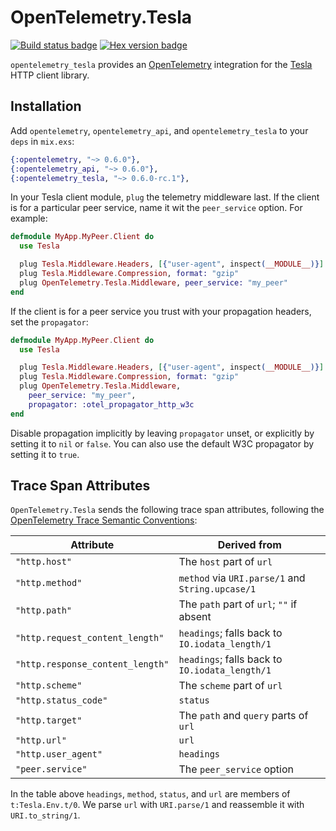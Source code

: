 # OpenTelemetry.Tesla

[![Build status badge](https://github.com/garthk/opentelemetry_tesla/workflows/Elixir%20CI/badge.svg)](https://github.com/garthk/opentelemetry_tesla/actions)
[![Hex version badge](https://img.shields.io/hexpm/v/opentelemetry_tesla.svg)](https://hex.pm/packages/opentelemetry_tesla)

<!-- MDOC !-->

`opentelemetry_tesla` provides an [OpenTelemetry] integration for the [Tesla] HTTP client library.

[OpenTelemetry]: https://opentelemetry.io
[Tesla]: https://hex.pm/packages/tesla

## Installation

Add `opentelemetry`, `opentelemetry_api`, and `opentelemetry_tesla` to your `deps` in
`mix.exs`:

```elixir
{:opentelemetry, "~> 0.6.0"},
{:opentelemetry_api, "~> 0.6.0"},
{:opentelemetry_tesla, "~> 0.6.0-rc.1"},
```

In your Tesla client module, `plug` the telemetry middleware last. If the client is for a
particular peer service, name it wit the `peer_service` option. For example:

```elixir
defmodule MyApp.MyPeer.Client do
  use Tesla

  plug Tesla.Middleware.Headers, [{"user-agent", inspect(__MODULE__)}]
  plug Tesla.Middleware.Compression, format: "gzip"
  plug OpenTelemetry.Tesla.Middleware, peer_service: "my_peer"
end
```

If the client is for a peer service you trust with your propagation headers, set the `propagator`:

```elixir
defmodule MyApp.MyPeer.Client do
  use Tesla

  plug Tesla.Middleware.Headers, [{"user-agent", inspect(__MODULE__)}]
  plug Tesla.Middleware.Compression, format: "gzip"
  plug OpenTelemetry.Tesla.Middleware,
    peer_service: "my_peer",
    propagator: :otel_propagator_http_w3c
end
```

Disable propagation implicitly by leaving `propagator` unset, or explicitly by setting it to
`nil` or `false`. You can also use the default W3C propagator by setting it to `true`.

## Trace Span Attributes

`OpenTelemetry.Tesla` sends the following trace span attributes, following the [OpenTelemetry Trace
Semantic Conventions]:

[OpenTelemetry Trace Semantic Conventions]: https://github.com/open-telemetry/opentelemetry-specification/blob/main/specification/trace/semantic_conventions

|Attribute|Derived from|
|-|-|
|`"http.host"`|The `host` part of `url`|
|`"http.method"`|`method` via `URI.parse/1` and `String.upcase/1`|
|`"http.path"`|The `path` part of `url`; `""` if absent|
|`"http.request_content_length"`|`headings`; falls back to `IO.iodata_length/1`|
|`"http.response_content_length"`|`headings`; falls back to `IO.iodata_length/1`|
|`"http.scheme"`|The `scheme` part of `url`|
|`"http.status_code"`|`status`|
|`"http.target"`|The `path` and `query` parts of `url`|
|`"http.url"`|`url`|
|`"http.user_agent"`|`headings`|
|`"peer.service"`|The `peer_service` option|

In the table above `headings`, `method`, `status`, and `url` are members of
`t:Tesla.Env.t/0`. We parse `url` with `URI.parse/1` and reassemble it with `URI.to_string/1`.

<!-- MDOC !-->
